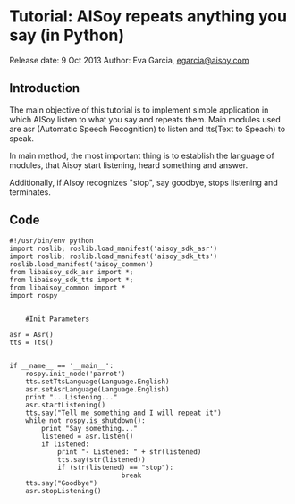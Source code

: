 Tutorial: AISoy repeats anything you say (in Python)
====================================================

Release date: 9 Oct 2013
Author: Eva Garcia, egarcia@aisoy.com

Introduction
------------

The main objective of this tutorial is to implement simple application in which AISoy listen to what you say and repeats them. Main modules used are asr (Automatic Speech Recognition) to listen and tts(Text to Speach) to speak.

In main method,  the most important thing is to establish the language of  modules, that Aisoy start listening, heard something and answer. 

Additionally, if AIsoy recognizes "stop", say goodbye, stops listening and terminates.

Code
----


    #!/usr/bin/env python
    import roslib; roslib.load_manifest('aisoy_sdk_asr')
    import roslib; roslib.load_manifest('aisoy_sdk_tts')
    roslib.load_manifest('aisoy_common')
    from libaisoy_sdk_asr import *;
    from libaisoy_sdk_tts import *;
    from libaisoy_common import *
    import rospy
    
    
        #Init Parameters
    
    asr = Asr()
    tts = Tts()
    
    
    if __name__ == '__main__':
    	rospy.init_node('parrot')
    	tts.setTtsLanguage(Language.English)
    	asr.setAsrLanguage(Language.English)
    	print "...Listening..."
    	asr.startListening()
    	tts.say("Tell me something and I will repeat it")
    	while not rospy.is_shutdown():
    		print "Say something..."
    		listened = asr.listen()
    		if listened:
    			print "- Listened: " + str(listened)
    			tts.say(str(listened))
    			if (str(listened) == "stop"):
    	                        break
    	tts.say("Goodbye")
    	asr.stopListening()